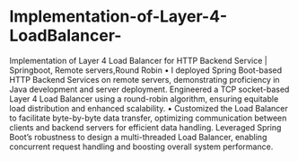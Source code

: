 # Implementation-of-Layer-4-LoadBalancer-
Implementation of Layer 4 Load Balancer for HTTP Backend Service | Springboot, Remote servers,Round Robin
• I deployed Spring Boot-based HTTP Backend Services on remote servers, demonstrating proficiency in Java
development and server deployment. Engineered a TCP socket-based Layer 4 Load Balancer using a
round-robin algorithm, ensuring equitable load distribution and enhanced scalability.
• Customized the Load Balancer to facilitate byte-by-byte data transfer, optimizing communication between clients
and backend servers for efficient data handling. Leveraged Spring Boot’s robustness to design a multi-threaded Load
Balancer, enabling concurrent request handling and boosting overall system performance.
